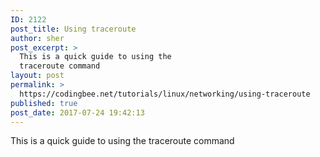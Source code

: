 ```yaml
---
ID: 2122
post_title: Using traceroute
author: sher
post_excerpt: >
  This is a quick guide to using the
  traceroute command
layout: post
permalink: >
  https://codingbee.net/tutorials/linux/networking/using-traceroute
published: true
post_date: 2017-07-24 19:42:13
---
```

This is a quick guide to using the traceroute command